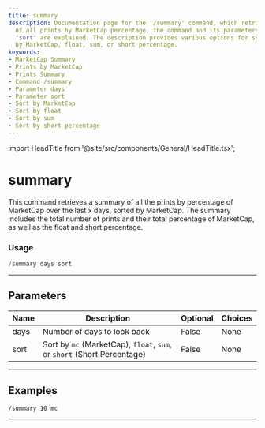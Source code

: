 ```yaml
---
title: summary
description: Documentation page for the '/summary' command, which retrieves a summary
  of all prints by MarketCap percentage. The command and its parameters 'days' and
  'sort' are explained. The description provides various options for sorting, i.e.,
  by MarketCap, float, sum, or short percentage.
keywords:
- MarketCap Summary
- Prints by MarketCap
- Prints Summary
- Command /summary
- Parameter days
- Parameter sort
- Sort by MarketCap
- Sort by float
- Sort by sum
- Sort by short percentage
---
```


import HeadTitle from '@site/src/components/General/HeadTitle.tsx';

<HeadTitle title="summary - Darkpool - Telegram - Reference | OpenBB Bot Docs" />

# summary

This command retrieves a summary of all the prints by percentage of MarketCap over the last x days, sorted by MarketCap. The summary includes the total number of prints and their total percentage of MarketCap, as well as the float and short percentage.

### Usage

```python wordwrap
/summary days sort
```

---

## Parameters

| Name | Description | Optional | Choices |
| ---- | ----------- | -------- | ------- |
| days | Number of days to look back | False | None |
| sort | Sort by `mc` (MarketCap), `float`, `sum`, or `short` (Short Percentage) | False | None |


---

## Examples

```
/summary 10 mc
```

---
